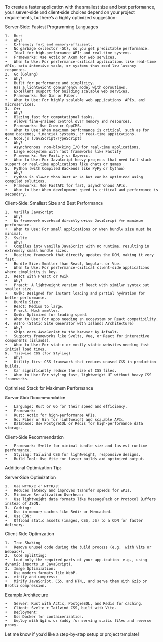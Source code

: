 To create a faster application with the smallest size and best performance, your server-side and client-side choices depend on your project requirements, but here’s a highly optimized suggestion:

Server-Side: Fastest Programming Languages

	1.	Rust
	•	Why?
	•	Extremely fast and memory-efficient.
	•	No garbage collector (GC), so you get predictable performance.
	•	Ideal for high-performance APIs and real-time systems.
	•	Frameworks: Use Actix or Axum for web services.
	•	When to Use: For performance-critical applications like real-time APIs, data-intensive tasks, or systems that need low-latency responses.
	2.	Go (Golang)
	•	Why?
	•	Built for performance and simplicity.
	•	Has a lightweight concurrency model with goroutines.
	•	Excellent support for building scalable web services.
	•	Frameworks: Use Gin or Fiber.
	•	When to Use: For highly scalable web applications, APIs, and microservices.
	3.	C++
	•	Why?
	•	Blazing fast for computational tasks.
	•	Allows fine-grained control over memory and resources.
	•	Frameworks: Use Crow or CppCMS.
	•	When to Use: When maximum performance is critical, such as for game backends, financial systems, or real-time applications.
	4.	Node.js (JavaScript/TypeScript)
	•	Why?
	•	Asynchronous, non-blocking I/O for real-time applications.
	•	Large ecosystem with fast frameworks like Fastify.
	•	Frameworks: Use Fastify or Express.
	•	When to Use: For JavaScript-heavy projects that need full-stack support or real-time applications like chats or games.
	5.	Python (with Compiled Backends like PyPy or Cython)
	•	Why?
	•	Python is slower than Rust or Go but can be optimized using compiled solutions.
	•	Frameworks: Use FastAPI for fast, asynchronous APIs.
	•	When to Use: When development speed is critical and performance is secondary.

Client-Side: Smallest Size and Best Performance

	1.	Vanilla JavaScript
	•	Why?
	•	No framework overhead—directly write JavaScript for maximum performance.
	•	When to Use: For small applications or when bundle size must be minimal.
	2.	Svelte
	•	Why?
	•	Compiles into vanilla JavaScript with no runtime, resulting in extremely small bundle sizes.
	•	Reactive framework that directly updates the DOM, making it very fast.
	•	Bundle Size: Smaller than React, Angular, or Vue.
	•	When to Use: For performance-critical client-side applications where simplicity is key.
	3.	React with Preact or Qwik
	•	Why?
	•	Preact: A lightweight version of React with similar syntax but smaller size.
	•	Qwik: Designed for instant loading and partial hydration for better performance.
	•	Bundle Size:
	•	React: Medium to large.
	•	Preact: Much smaller.
	•	Qwik: Optimized for loading speed.
	•	When to Use: For apps needing an ecosystem or React compatibility.
	4.	Astro (Static Site Generator with Islands Architecture)
	•	Why?
	•	Ships zero JavaScript to the browser by default.
	•	Supports frameworks like Svelte, Vue, or React for interactive components (islands).
	•	When to Use: For static or mostly-static websites needing fast initial load times.
	5.	Tailwind CSS (for Styling)
	•	Why?
	•	Utility-first CSS framework that reduces unused CSS in production builds.
	•	Can significantly reduce the size of CSS files.
	•	When to Use: For styling fast, lightweight UI without heavy CSS frameworks.

Optimized Stack for Maximum Performance

Server-Side Recommendation

	•	Language: Rust or Go for their speed and efficiency.
	•	Framework:
	•	Rust: Actix for high-performance APIs.
	•	Go: Fiber or Gin for lightweight and scalable APIs.
	•	Database: Use PostgreSQL or Redis for high-performance data storage.

Client-Side Recommendation

	•	Framework: Svelte for minimal bundle size and fastest runtime performance.
	•	Styling: Tailwind CSS for lightweight, responsive designs.
	•	Build Tool: Use Vite for faster builds and optimized output.

Additional Optimization Tips

Server-Side Optimization

	1.	Use HTTP/2 or HTTP/3:
	•	Reduces latency and improves transfer speeds for APIs.
	2.	Minimize Serialization Overhead:
	•	Use lightweight data formats like MessagePack or Protocol Buffers instead of JSON.
	3.	Caching:
	•	Use in-memory caches like Redis or Memcached.
	4.	Use CDN:
	•	Offload static assets (images, CSS, JS) to a CDN for faster delivery.

Client-Side Optimization

	1.	Tree-Shaking:
	•	Remove unused code during the build process (e.g., with Vite or Webpack).
	2.	Code Splitting:
	•	Load only the required parts of your application (e.g., using dynamic imports in JavaScript).
	3.	Image Optimization:
	•	Use modern formats like WebP.
	4.	Minify and Compress:
	•	Minify JavaScript, CSS, and HTML, and serve them with Gzip or Brotli compression.

Example Architecture

	•	Server: Rust with Actix, PostgreSQL, and Redis for caching.
	•	Client: Svelte + Tailwind CSS, built with Vite.
	•	Deployment:
	•	Use Docker for containerization.
	•	Deploy with Nginx or Caddy for serving static files and reverse proxy.

Let me know if you’d like a step-by-step setup or project template!